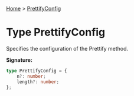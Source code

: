 [Home](../index.md) &gt; [PrettifyConfig](./prettifyconfig.md)

# Type PrettifyConfig

Specifies the configuration of the Prettify method.

<b>Signature:</b>

```typescript
type PrettifyConfig = {
    n?: number;
    length?: number;
};
```
